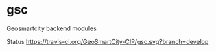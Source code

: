 # gsc


Geosmartcity backend modules


Status https://travis-ci.org/GeoSmartCity-CIP/gsc.svg?branch=develop
